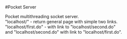 #Pocket Server
 
Pocket multithreading socket server.<br/>
"localhost/" - return general page with simple two links.<br/>
"localhost/first.do" - with link to "localhost/second.do"<br/>
and "localhost/second.do" with link to "localhost/first.do".
 
